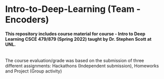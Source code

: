 # Intro-to-Deep-Learning (Team - Encoders)

#### This repository includes course material for course - Intro to Deep Learning CSCE 479/879 (Spring 2022) taught by Dr. Stephen Scott at UNL.

<br> The course evaluation/grade was based on the submission of three different assignments: Hackathons (Independent submission), Homeworks and Project (Group activity)
